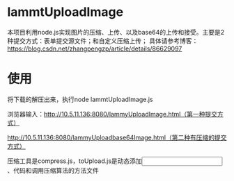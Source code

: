 # lammtUploadImage

本项目利用node.js实现图片的压缩、上传、以及base64的上传和接受。主要是2种提交方式：表单提交源文件；和自定义压缩上传；
具体请参考博客：https://blog.csdn.net/zhangpengzp/article/details/86629097


# 使用

将下载的解压出来，执行node lammtUploadImage.js

浏览器输入：http://10.5.11.136:8080/lammyUploadImage.html（第一种提交方式）

http://10.5.11.136:8080/lammyUploadbase64Image.html（第二种有压缩的提交方式）

压缩工具是compress.js，toUpload.js是动态添加<input>、<img>代码和调用压缩算法的方法文件